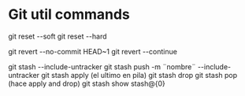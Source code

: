 # Git util commands

git reset --soft
git reset --hard

git revert --no-commit HEAD~1
git revert --continue

git stash --include-untracker
git stash push -m ¨nombre¨ --include-untracker
git stash apply (el ultimo en pila)
git stash drop 
git stash pop (hace apply and drop)
git stash show stash@\{0\} 

